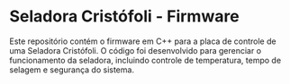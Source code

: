 # Seladora Cristófoli - Firmware

Este repositório contém o firmware em C++ para a placa de controle de uma Seladora Cristófoli. O código foi desenvolvido para gerenciar o funcionamento da seladora, incluindo controle de temperatura, tempo de selagem e segurança do sistema.

